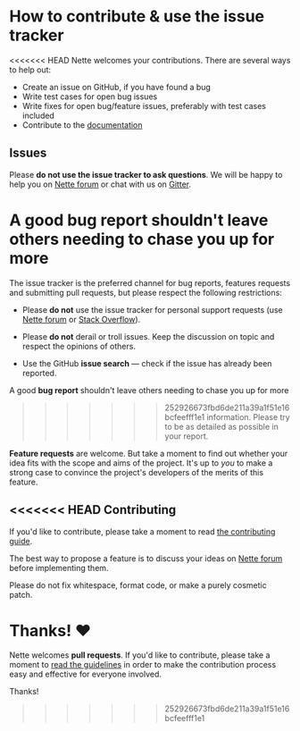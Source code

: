 How to contribute & use the issue tracker
=========================================

<<<<<<< HEAD
Nette welcomes your contributions. There are several ways to help out:

* Create an issue on GitHub, if you have found a bug
* Write test cases for open bug issues
* Write fixes for open bug/feature issues, preferably with test cases included
* Contribute to the [documentation](https://nette.org/en/writing)

Issues
------

Please **do not use the issue tracker to ask questions**. We will be happy to help you
on [Nette forum](https://forum.nette.org) or chat with us on [Gitter](https://gitter.im/nette/nette).

A good bug report shouldn't leave others needing to chase you up for more
=======
The issue tracker is the preferred channel for bug reports, features requests
and submitting pull requests, but please respect the following restrictions:

* Please **do not** use the issue tracker for personal support requests (use
  [Nette forum](https://forum.nette.org) or [Stack Overflow](http://stackoverflow.com)).

* Please **do not** derail or troll issues. Keep the discussion on topic and
  respect the opinions of others.

* Use the GitHub **issue search** &mdash; check if the issue has already been
   reported.

A good **bug report** shouldn't leave others needing to chase you up for more
>>>>>>> 252926673fbd6de211a39a1f51e16bcfeefff1e1
information. Please try to be as detailed as possible in your report.

**Feature requests** are welcome. But take a moment to find out whether your idea
fits with the scope and aims of the project. It's up to *you* to make a strong
case to convince the project's developers of the merits of this feature.

<<<<<<< HEAD
Contributing
------------

If you'd like to contribute, please take a moment to read [the contributing guide](https://nette.org/en/contributing).

The best way to propose a feature is to discuss your ideas on [Nette forum](https://forum.nette.org) before implementing them.

Please do not fix whitespace, format code, or make a purely cosmetic patch.

Thanks! :heart:
=======
Nette welcomes **pull requests**. If you'd like to contribute, please take a moment
to [read the guidelines](https://nette.org/en/contributing) in order to make
the contribution process easy and effective for everyone involved.

Thanks!
>>>>>>> 252926673fbd6de211a39a1f51e16bcfeefff1e1

